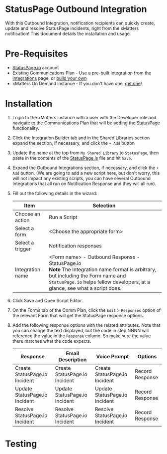 # StatusPage Outbound Integration
With this Outbound Integration, notification recipients can quickly create, update and resolve StatusPage incidents, right from the xMatters notification! This document details the installation and usage. 

# Pre-Requisites
* [StatusPage.io](https://www.statuspage.io/) account
* Existing Communications Plan - Use a pre-built integration from the [integrations](https://www.xmatters.com/integrations) page, or [build your own](https://support.xmatters.com/hc/en-us/articles/202396229) 
* xMatters On Demand instance - If you don't have one, [get one](https://www.xmatters.com)! 

# Installation
1. Login to the xMatters instance with a user with the Developer role and navigate to the Communications Plan that will be adding the StatusPage functionality. 
2. Click the Integration Builder tab and in the Shared Libraries section expand the section, if necessary, and click the `+ Add` button
3. Update the name at the top from `My Shared Library` to `StatusPage`, then paste in the contents of the [StatusPage.js](StatusPage.js) file and hit `Save`.
4. Expand the Outbound Integrations section, if necessary, and click the `+ Add` button. (We are going to add a new script here, but don't worry, this will not impact any existing scripts, you can have several Outbound Integrations that all run on Notification Response and they will all run). 
5. Fill out the following details in the wizard:

   | Item | Selection |
   | ---- | ---- |
   | Choose an action | Run a Script |
   | Select a form    | \<Choose the appropriate form> |
   | Select a trigger | Notification responses |
   | Integration name | \<Form name> - Outbound Response - StatusPage.io <br/> **Note** The Integration name format is arbitrary, but including the Form name and `StatusPage.io` helps fellow developers, at a glance, see what a script does. |
6. Click Save and Open Script Editor.
6. On the Forms tab of the Comm Plan, click the `Edit` > `Responses` option of the relevant Form that will get the StatusPage response options. 
7. Add the following response options with the related attributes. Note that you can change the text displayed, but the code in step NNNN will reference the value in the `Response` column. So make sure the value there matches what the code expects. 

   | Response | Email Description | Voice Prompt | Options  |
   | -------- | ----------------- | ------------ | -------- |
   | Create StatusPage.io Incident  | Create StatusPage.io Incident  | Create StatusPage.io Incident  | Record Response |
   | Update StatusPage.io Incident  | Update StatusPage.io Incident  | Update StatusPage.io Incident  | Record Response |
   | Resolve StatusPage.io Incident | Resolve StatusPage.io Incident | Resolve StatusPage.io Incident | Record Response |


# Testing
